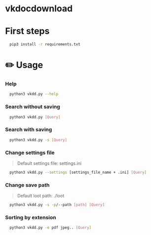 # vkdocdownload

# First steps
```bash
  pip3 install -r requirements.txt
```

# :pencil2: Usage

### Help
```bash
  python3 vkdd.py --help
```

### Search without saving

```bash
  python3 vkdd.py [Query]
```

### Search with saving

```bash
  python3 vkdd.py -s [Query]
```

### Change settings file
> Default settings file: settings.ini

```bash
  python3 vkdd.py --settings [settings_file_name + .ini] [Query]
```

### Change save path
> Default loot path: ./loot

```bash
  python3 vkdd.py -s -p/--path [path] [Query]
```

### Sorting by extension
```bash
  python3 vkdd.py -e pdf jpeg.. [Query]
```
